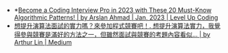 * *[Become a Coding Interview Pro in 2023 with These 20 Must-Know Algorithmic Patterns! | by Arslan Ahmad | Jan, 2023 | Level Up Coding](https://levelup.gitconnected.com/become-a-coding-interview-pro-in-2023-with-these-20-must-know-algorithmic-patterns-715643e493f5)
* [想提升演算法面試的實力嗎？來參加程式競賽吧！. 想提升演算法實力，我覺得參與競賽是滿好的方法之一，但雖然面試與競賽的考題內容看似… | by Arthur Lin | Medium](https://arthur-lin.medium.com/%E6%83%B3%E6%8F%90%E5%8D%87%E6%BC%94%E7%AE%97%E6%B3%95%E9%9D%A2%E8%A9%A6%E7%9A%84%E5%AF%A6%E5%8A%9B%E5%97%8E-%E4%BE%86%E5%8F%83%E5%8A%A0%E7%A8%8B%E5%BC%8F%E7%AB%B6%E8%B3%BD%E5%90%A7-1028852e65c9)